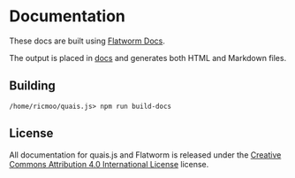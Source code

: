 Documentation
=============

These docs are built using [Flatworm Docs](https://github.com/ricmoo/flatworm).

The output is placed in [docs](../docs) and generates both HTML and Markdown
files.


Building
--------

```
/home/ricmoo/quais.js> npm run build-docs
```


License
-------

All documentation for quais.js and Flatworm is released under the
[Creative Commons Attribution 4.0 International License](https://choosealicense.com/licenses/cc-by-4.0/)
license.
